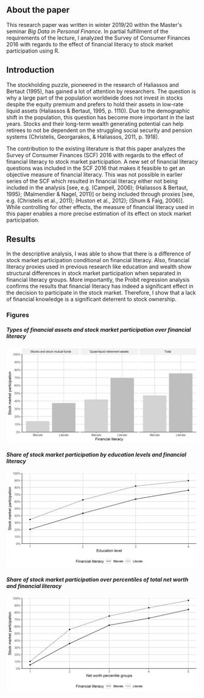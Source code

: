 ## About the paper
This research paper was written in winter 2019/20 within the Master's seminar *Big Data in Personal Finance*. In partial fulfillment of the requirements of the lecture, I analyzed the Survey of Consumer Finances 2016 with regards to the effect of financial literacy to stock market participation using R.

## Introduction
The stockholding puzzle, pioneered in the research of Haliassos and Bertaut (1995), has gained a lot of attention by researchers. The question is why a large part of the population worldwide does not invest in stocks despite the equity premium and prefers to hold their assets in low-rate liquid assets (Haliassos & Bertaut, 1995, p. 1110). Due to the demographic shift in the population, this question has become more important in the last years. Stocks and their long-term wealth generating potential can help retirees to not be dependent on the struggling social security and pension systems (Christelis, Georgarakos, & Haliassos, 2011, p. 1918). 

The contribution to the existing literature is that this paper analyzes the Survey of Consumer Finances (SCF) 2016 with regards to the effect of financial literacy to stock market participation. A new set of financial literacy questions was included in the SCF 2016 that makes it feasible to get an objective measure of financial literacy. This was not possible in earlier series of the SCF which resulted in financial literacy either not being included in the analysis [see, e.g. (Campell, 2006); (Haliassos & Bertaut, 1995); (Malmendier & Nagel, 2011)] or being included through proxies [see, e.g. (Christelis et al., 2011); (Huston et al., 2012); (Shum & Faig, 2006)]. While controlling for other effects, the measure of financial literacy used in this paper enables a more precise estimation of its effect on stock market participation.

## Results
In the descriptive analysis, I was able to show that there is a difference of stock market participation conditional on financial literacy. Also, financial literacy proxies used in previous research like education and wealth show structural differences in stock market participation when separated in financial literacy groups. More importantly, the Probit regression analysis confirms the results that financial literacy has indeed a significant effect in the decision to participate in the stock market. Therefore, I show that a lack of financial knowledge is a significant deterrent to stock ownership.

### Figures

#### *Types of financial assets and stock market participation over financial literacy*
<p align="center">
  <img src="https://github.com/JRatschat/Financial-Literacy-and-Stock-Market-Participation/blob/master/figures/Graph1.png">
</p>

#### *Share of stock market participation by education levels and financial literacy*
<p align="center">
  <img src="https://github.com/JRatschat/Financial-Literacy-and-Stock-Market-Participation/blob/master/figures/Graph2.png">
</p>

#### *Share of stock market participation over percentiles of total net worth and financial literacy*
<p align="center">
  <img src="https://github.com/JRatschat/Financial-Literacy-and-Stock-Market-Participation/blob/master/figures/Graph3.png">
</p>



